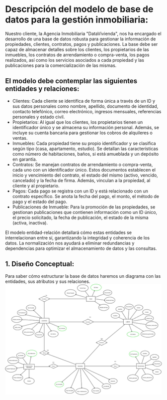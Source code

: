 # Descripción del modelo de base de datos para la gestión inmobiliaria:

Nuestro cliente, la Agencia Inmobiliaria "DataVivienda", nos ha encargado el desarrollo de una base de datos robusta para gestionar la información de propiedades, clientes, contratos, pagos y publicaciones. La base debe ser capaz de almacenar detalles sobre los clientes, los propietarios de las inmuebles, los contratos de arrendamiento o compra-venta, los pagos realizados, así como los servicios asociados a cada propiedad y las publicaciones para la comercialización de las mismas.

## El modelo debe contemplar las siguientes entidades y relaciones:
 
- Clientes: Cada cliente se identifica de forma única a través de un ID y sus datos personales como nombre, apellido, documento de identidad, contacto telefónico, correo electrónico, ingresos mensuales, referencias personales y estado civil.
- Propietarios: Al igual que los clientes, los propietarios tienen un identificador único y se almacena su información personal. Además, se incluye su cuenta bancaria para gestionar los cobros de alquileres o ventas.
- Inmuebles: Cada propiedad tiene su propio identificador y se clasifica según tipo (casa, apartamento, estudio). Se detallan las características como número de habitaciones, baños, si está amueblada y un depósito en garantía.
- Contratos: Se manejan contratos de arrendamiento o compra-venta, cada uno con un identificador único. Estos documentos establecen el inicio y vencimiento del contrato, el estado del mismo (activo, vencido, cancelado) y la fecha de firma. Además, vinculan a la propiedad, al cliente y al propietario.
- Pagos: Cada pago se registra con un ID y está relacionado con un contrato específico. Se anota la fecha del pago, el monto, el método de pago y el estado del pago.
- Publicaciones de Inmueble: Para la promoción de las propiedades, se gestionan publicaciones que contienen información como un ID único, el precio solicitado, la fecha de publicación, el estado de la misma (activa, inactiva).
  
El modelo entidad-relación detallará cómo estas entidades se interrelacionan entre sí, garantizando la integridad y coherencia de los datos. La normalización nos ayudará a eliminar redundancias y dependencias para optimizar el almacenamiento de datos y las consultas.

## 1. Diseño Conceptual:
Para saber cómo estructurar la base de datos haremos un diagrama con las entidades, sus atributos y sus relaciones.
![Modelo Entidad Relación](proyecto.jpeg)
